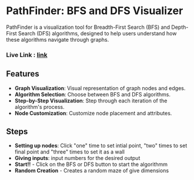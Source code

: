 # PathFinder: BFS and DFS Visualizer

PathFinder is a visualization tool for Breadth-First Search (BFS) and Depth-First Search (DFS) algorithms, designed to help users understand how these algorithms navigate through graphs.

### Live Link : [link](https://chndrshp.github.io/path-finder/)

## Features

- **Graph Visualization**: Visual representation of graph nodes and edges.
- **Algorithm Selection**: Choose between BFS and DFS algorithms.
- **Step-by-Step Visualization**: Step through each iteration of the algorithm's process.
- **Node Customization**: Customize node placement and attributes.

## Steps

- **Setting up nodes**: Click "one" time to set intial point, "two" times to set final point and "three" times to set it as a wall
- **Giving inputs**: input numbers for the desired output
- **Start!!** - Click on the BFS or DFS button to start the algorithmm
- **Random Creation** - Creates a random maze of give dimensions 

